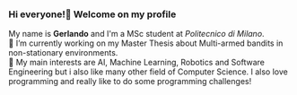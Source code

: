 ### Hi everyone!👋 Welcome on my profile

My name is **Gerlando** and I'm a MSc student at _Politecnico di Milano_.</br>
🔭 I’m currently working on my Master Thesis about Multi-armed bandits in non-stationary environments.</br>
📖 My main interests are AI, Machine Learning, Robotics and Software Engineering but i also like many other field of Computer Science. I also love programming and really like to do some programming challenges!

